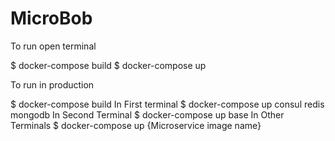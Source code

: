 # MicroBob

To run open terminal 

$ docker-compose build
$ docker-compose up


To run in production 

$ docker-compose build
In First terminal
$ docker-compose up consul redis mongodb
In Second Terminal
$ docker-compose up base
In Other Terminals
$ docker-compose up {Microservice image name}
